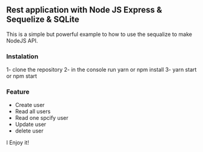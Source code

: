 ## Rest application with Node JS Express & Sequelize & SQLite

This is a simple but powerful example to how to use the sequalize to make NodeJS API.

### Instalation

1- clone the repository
2- in the console run yarn or npm install 
3- yarn start or npm start 

### Feature

-  Create user
-  Read all users
-  Read one spcify user
-  Update user 
-  delete user 

I Enjoy it!
